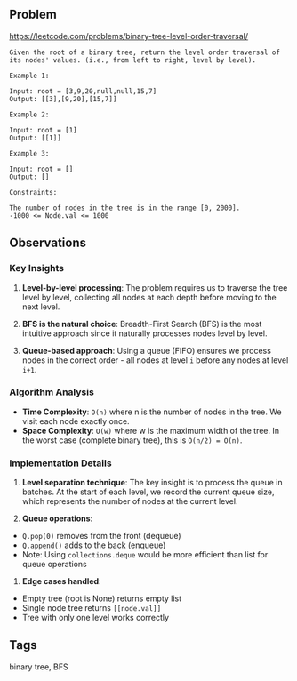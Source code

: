 ## Problem

https://leetcode.com/problems/binary-tree-level-order-traversal/

```
Given the root of a binary tree, return the level order traversal of its nodes' values. (i.e., from left to right, level by level).

Example 1:

Input: root = [3,9,20,null,null,15,7]
Output: [[3],[9,20],[15,7]]

Example 2:

Input: root = [1]
Output: [[1]]

Example 3:

Input: root = []
Output: []

Constraints:

The number of nodes in the tree is in the range [0, 2000].
-1000 <= Node.val <= 1000
```

## Observations

### Key Insights
1. **Level-by-level processing**: The problem requires us to traverse the tree level by level, collecting all nodes at each depth before moving to the next level.

2. **BFS is the natural choice**: Breadth-First Search (BFS) is the most intuitive approach since it naturally processes nodes level by level.

3. **Queue-based approach**: Using a queue (FIFO) ensures we process nodes in the correct order - all nodes at level `i` before any nodes at level `i+1`.

### Algorithm Analysis
- **Time Complexity**: `O(n)` where n is the number of nodes in the tree. We visit each node exactly once.
- **Space Complexity**: `O(w)` where w is the maximum width of the tree. In the worst case (complete binary tree), this is `O(n/2) = O(n)`.

### Implementation Details
1. **Level separation technique**: The key insight is to process the queue in batches. At the start of each level, we record the current queue size, which represents the number of nodes at the current level.

2. **Queue operations**: 
- `Q.pop(0)` removes from the front (dequeue)
- `Q.append()` adds to the back (enqueue)
- Note: Using `collections.deque` would be more efficient than list for queue operations

1. **Edge cases handled**:
- Empty tree (root is None) returns empty list
- Single node tree returns `[[node.val]]`
- Tree with only one level works correctly

## Tags

binary tree, BFS